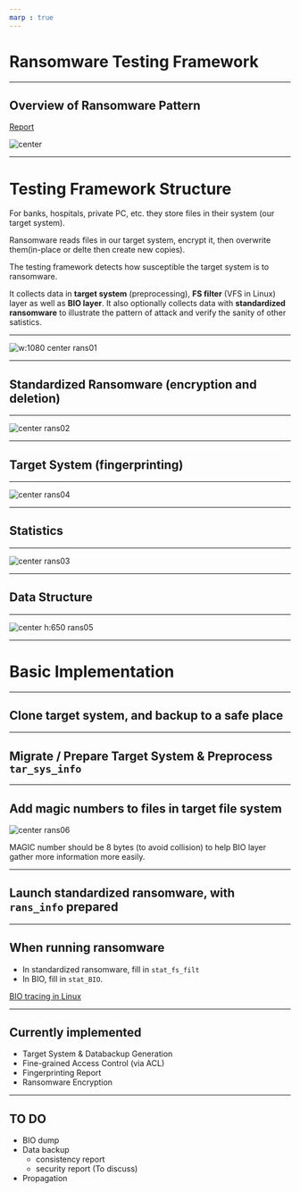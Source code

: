 ```yaml
---
marp : true
---
```

<style>
img[alt~="center"] {
  display: block;
  margin: 0 auto;
}
</style>

# Ransomware Testing Framework



---

## Overview of Ransomware Pattern

[Report](https://crimesciencejournal.biomedcentral.com/articles/10.1186/s40163-019-0097-9)


![center](img/lit01.png)


---


# Testing Framework Structure

For banks, hospitals, private PC, etc. they store files in their system (our target system).

Ransomware reads files in our target system, encrypt it, then overwrite them(in-place or delte then create new copies).

The testing framework detects how susceptible the target system is to ransomware.

It collects data in **target system** (preprocessing), **FS filter** (VFS in Linux) layer as well as **BIO layer**. It also optionally collects data with **standardized ransomware** to illustrate the pattern of attack and verify the sanity of other satistics.

---

![w:1080 center rans01](img/rans01.png)

---

## Standardized Ransomware (encryption and deletion)


---

![center rans02](img/rans02.png)

---

## Target System (fingerprinting)


---

![center rans04](img/rans04.png)


---


## Statistics



---

![center rans03](img/rans03.png)

---

## Data Structure

---

![center h:650 rans05](img/rans05.png)

---

# Basic Implementation

---

## Clone target system, and backup to a safe place

---

## Migrate / Prepare Target System & Preprocess `tar_sys_info` 

---

## Add magic numbers to files in target file system

![center rans06](img/rans06.png)

MAGIC number should be 8 bytes (to avoid collision) to help BIO layer gather more information more easily.

---



## Launch standardized ransomware, with `rans_info` prepared

---

## When running ransomware

* In standardized ransomware, fill in `stat_fs_filt`
* In BIO, fill in `stat_BIO`.

[BIO tracing in Linux](https://www.ibm.com/docs/en/linux-on-systems?topic=blktrace-data-io-requests)


---


## Currently implemented

* Target System & Databackup Generation
* Fine-grained Access Control (via ACL) 
* Fingerprinting Report
* Ransomware Encryption


---

## TO DO

* BIO dump
* Data backup
  * consistency report
  * security report (To discuss)
* Propagation

